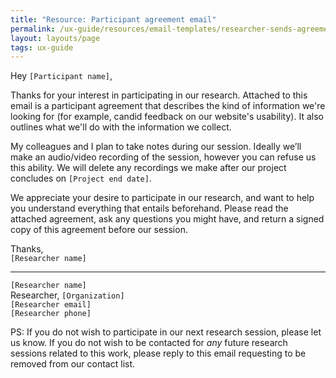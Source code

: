 ```yaml
---
title: "Resource: Participant agreement email"
permalink: /ux-guide/resources/email-templates/researcher-sends-agreement/
layout: layouts/page
tags: ux-guide
---
```


Hey `[Participant name]`,  

Thanks for your interest in participating in our research. Attached to this email is a participant agreement that describes the kind of information we're looking for (for example, candid feedback on our website's usability). It also outlines what we'll do with the information we collect.

My colleagues and I plan to take notes during our session. Ideally we’ll make an audio/video recording of the session, however you can refuse us this ability. We will delete any recordings we make after our project concludes on `[Project end date]`.

We appreciate your desire to participate in our research, and want to help you understand everything that entails beforehand. Please read the attached agreement, ask any questions you might have, and return a signed copy of this agreement before our session.

Thanks,  
`[Researcher name]`

---

`[Researcher name]`  
Researcher, `[Organization]`  
`[Researcher email]`  
`[Researcher phone]`  


PS: If you do not wish to participate in our next research session, please let us know. If you do not wish to be contacted for *any* future research sessions related to this work, please reply to this email requesting to be removed from our contact list.
